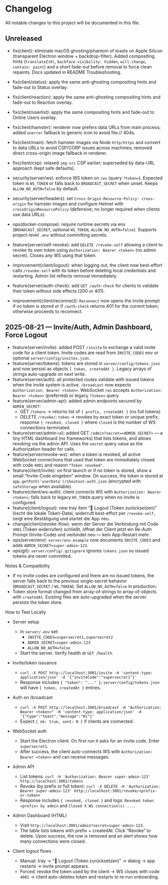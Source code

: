 # Changelog

All notable changes to this project will be documented in this file.

## Unreleased

- fix(client): eliminate macOS ghosting/phantom of toasts on Apple Silicon (transparent Electron window + backdrop-filter). Added compositing hints (`translateZ(0)`, `backface-visibility: hidden`, `will-change`, `contain: paint`) and a short fade-out before removal to force clean repaints. Docs updated in README Troubleshooting.

- fix(client/status): apply the same anti-ghosting compositing hints and fade-out to Status overlay.
- fix(client/reaction): apply the same anti-ghosting compositing hints and fade-out to Reaction overlay.
- fix(client/userlist): apply the same compositing hints and fade-out to Online Users overlay.
- fix(client/hamster): renderer now prefers data URLs from main process; added `onerror` fallback to generic icon to avoid file:// 404s.
- fix(client/main): fetch hamster images via Node `http/https` and convert to data URLs to avoid CSP/CORP issues across machines; removed direct cross-origin image fallback in renderer.
- fix(client/csp): relaxed `img-src` CSP earlier; superseded by data-URL approach (kept safe defaults).
- security(server/ws): enforce WS token on `/ws` (query `?token=`). Expected token is `WS_TOKEN` or falls back to `BROADCAST_SECRET` when unset. Keeps `ALLOW_NO_AUTH=false` by default.
- security(server/headers): set `Cross-Origin-Resource-Policy: cross-origin` for hamster images and configure Helmet with `crossOriginResourcePolicy` (defensive; no longer required when clients use data URLs).
- ops(docker-compose): require runtime secrets via env (`BROADCAST_SECRET`, optional `WS_TOKEN`, `ALLOW_NO_AUTH=false`). Supports project-level `.env` without committing secrets.

- feature(server/self-revoke): add `DELETE /revoke-self` allowing a client to revoke its own token using `Authorization: Bearer <token>` (no admin secret). Closes any WS using that token.
- improvement(client/logout): when logging out, the client now best-effort calls `/revoke-self` with its token before deleting local credentials and restarting. Admin list reflects removal immediately.
- feature(server/auth-check): add `GET /auth-check` for clients to validate their token without side effects (200 or 401).
- improvement(client/reconnect): `Reconnect` now opens the invite prompt if no token is stored or if `/auth-check` returns 401 for the current token; otherwise proceeds to reconnect.

## 2025-08-21 — Invite/Auth, Admin Dashboard, Force Logout

- feature(server/invite): added POST `/invite` to exchange a valid invite code for a client token. Invite codes are read from `INVITE_CODES` env or optional `server/config/invites.json`.
- feature(server/tokens): tokens are stored in `server/config/tokens.json` and now persist as objects `{ token, createdAt }`. Legacy arrays of strings auto-upgrade on next write.
- feature(server/auth): all protected routes validate with issued tokens when the invite system is active. `/broadcast` now expects `Authorization: Bearer <token>`. WebSocket `/ws` accepts `Authorization: Bearer <token>` (preferred) or legacy `?token=` query.
- feature(server/admin-api): added admin endpoints secured by `ADMIN_SECRET`:
  - GET `/tokens` → returns list of `{ prefix, createdAt }` (no full tokens)
  - DELETE `/revoke/:token` → revokes by exact token or unique prefix; response `{ revoked, closed }` where `closed` is the number of WS connections terminated.
- feature(server/admin-ui): added GET `/admin?secret=<ADMIN_SECRET>` — a tiny HTML dashboard (no frameworks) that lists tokens, and allows revoking via the admin API. Uses the `secret` query value as the Authorization header for calls.
- feature(server/revoke-ws): when a token is revoked, all active WebSocket connections that used that token are immediately closed with code `4001` and reason `"Token revoked"`.
- feature(client/invite): on first launch or if no token is stored, show a small “Invite-Code eingeben” window. On success, the token is stored at `app.getPath('userData')/shoutout-auth.json` (encrypted with `safeStorage` when available).
- feature(client/ws-auth): client connects WS with `Authorization: Bearer <token>`; falls back to legacy `WS_TOKEN` query when no invite is configured.
- feature(client/logout): new tray item “🔐 Logout (Token zurücksetzen)” löscht die lokale Token-Datei, widerruft best-effort per `/revoke-self`, zeigt eine Bestätigung und startet die App neu.
- change(client/revoke-flow): wenn der Server die Verbindung mit Code `4001` (Token widerrufen) schließt, öffnet der Client jetzt ein Re-Auth Prompt (Invite-Code) und verbindet neu — kein App-Restart mehr.
- ops(server/env): `server/env.example` now documents `INVITE_CODES` and adds `ADMIN_SECRET=super-admin-123`.
- ops(git): `server/config/.gitignore` ignores `tokens.json` so issued tokens are never committed.

Notes & Compatibility
- If no invite codes are configured and there are no issued tokens, the server falls back to the previous single-secret behavior (`BROADCAST_SECRET` / `WS_TOKEN`). Set `ALLOW_NO_AUTH=false` in production.
- Token store format changed from array-of-strings to array-of-objects with `createdAt`. Existing files are auto-upgraded when the server persists the token store.

How to Test Locally
- Server setup
  - In `server/.env` set:
    - `INVITE_CODES=supersecret1,supersecret2`
    - `ADMIN_SECRET=super-admin-123`
    - `ALLOW_NO_AUTH=false`
  - Start the server. Verify health at `GET /health`.

- Invite/token issuance
  - `curl -X POST http://localhost:3001/invite -H 'content-type: application/json' -d '{"inviteCode":"supersecret1"}'`
  - Response includes `{ "token": "..." }`; `server/config/tokens.json` will have `{ token, createdAt }` entries.

- Auth on /broadcast
  - `curl -X POST http://localhost:3001/broadcast -H "Authorization: Bearer <token>" -H 'content-type: application/json' -d '{"type":"toast","message":"Hi"}'`
  - Expect `{ ok: true, sent: N }` if clients are connected.

- WebSocket auth
  - Start the Electron client. On first run it asks for an invite code. Enter `supersecret1`.
  - After success, the client auto-connects WS with `Authorization: Bearer <token>` and can receive messages.

- Admin API
  - List tokens: `curl -H 'Authorization: Bearer super-admin-123' http://localhost:3001/tokens`
  - Revoke (by prefix or full token): `curl -X DELETE -H 'Authorization: Bearer super-admin-123' http://localhost:3001/revoke/<prefix-or-token>`
  - Response includes `{ revoked, closed }` and logs: `Revoked token <prefix> by admin` and `Closed X WS connection(s) ...`.

- Admin Dashboard (HTML)
  - Visit `http://localhost:3001/admin?secret=super-admin-123`.
  - The table lists tokens with prefix + createdAt. Click “Revoke” to delete. Upon success, the row is removed and an alert shows how many connections were closed.

- Client logout flows
  - Manual: tray → “🔐 Logout (Token zurücksetzen)” → dialog → app restarts → invite prompt appears.
  - Forced: revoke the token used by the client → WS closes with code `4001` → client auto-deletes token and restarts to re-run onboarding.
